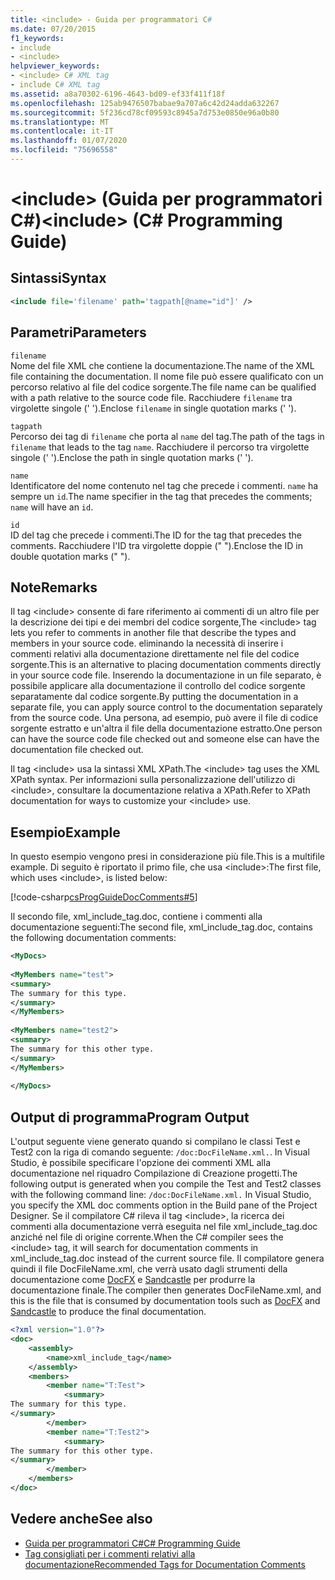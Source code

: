 ```yaml
---
title: <include> - Guida per programmatori C#
ms.date: 07/20/2015
f1_keywords:
- include
- <include>
helpviewer_keywords:
- <include> C# XML tag
- include C# XML tag
ms.assetid: a8a70302-6196-4643-bd09-ef33f411f18f
ms.openlocfilehash: 125ab9476507babae9a707a6c42d24adda632267
ms.sourcegitcommit: 5f236cd78cf09593c8945a7d753e0850e96a0b80
ms.translationtype: MT
ms.contentlocale: it-IT
ms.lasthandoff: 01/07/2020
ms.locfileid: "75696558"
---
```

# <a name="include-c-programming-guide"></a><span data-ttu-id="ba61e-102">\<include> (Guida per programmatori C#)</span><span class="sxs-lookup"><span data-stu-id="ba61e-102">\<include> (C# Programming Guide)</span></span>
## <a name="syntax"></a><span data-ttu-id="ba61e-103">Sintassi</span><span class="sxs-lookup"><span data-stu-id="ba61e-103">Syntax</span></span>  
  
```xml  
<include file='filename' path='tagpath[@name="id"]' />  
```  
  
## <a name="parameters"></a><span data-ttu-id="ba61e-104">Parametri</span><span class="sxs-lookup"><span data-stu-id="ba61e-104">Parameters</span></span>  
 `filename`  
 <span data-ttu-id="ba61e-105">Nome del file XML che contiene la documentazione.</span><span class="sxs-lookup"><span data-stu-id="ba61e-105">The name of the XML file containing the documentation.</span></span> <span data-ttu-id="ba61e-106">Il nome file può essere qualificato con un percorso relativo al file del codice sorgente.</span><span class="sxs-lookup"><span data-stu-id="ba61e-106">The file name can be qualified with a path relative to the source code file.</span></span> <span data-ttu-id="ba61e-107">Racchiudere `filename` tra virgolette singole (' ').</span><span class="sxs-lookup"><span data-stu-id="ba61e-107">Enclose `filename` in single quotation marks (' ').</span></span>  
  
 `tagpath`  
 <span data-ttu-id="ba61e-108">Percorso dei tag di `filename` che porta al `name` del tag.</span><span class="sxs-lookup"><span data-stu-id="ba61e-108">The path of the tags in `filename` that leads to the tag `name`.</span></span> <span data-ttu-id="ba61e-109">Racchiudere il percorso tra virgolette singole (' ').</span><span class="sxs-lookup"><span data-stu-id="ba61e-109">Enclose the path in single quotation marks (' ').</span></span>  
  
 `name`  
 <span data-ttu-id="ba61e-110">Identificatore del nome contenuto nel tag che precede i commenti. `name` ha sempre un `id`.</span><span class="sxs-lookup"><span data-stu-id="ba61e-110">The name specifier in the tag that precedes the comments; `name` will have an `id`.</span></span>  
  
 `id`  
 <span data-ttu-id="ba61e-111">ID del tag che precede i commenti.</span><span class="sxs-lookup"><span data-stu-id="ba61e-111">The ID for the tag that precedes the comments.</span></span> <span data-ttu-id="ba61e-112">Racchiudere l'ID tra virgolette doppie (" ").</span><span class="sxs-lookup"><span data-stu-id="ba61e-112">Enclose the ID in double quotation marks (" ").</span></span>  
  
## <a name="remarks"></a><span data-ttu-id="ba61e-113">Note</span><span class="sxs-lookup"><span data-stu-id="ba61e-113">Remarks</span></span>  
 <span data-ttu-id="ba61e-114">Il tag \<include> consente di fare riferimento ai commenti di un altro file per la descrizione dei tipi e dei membri del codice sorgente,</span><span class="sxs-lookup"><span data-stu-id="ba61e-114">The \<include> tag lets you refer to comments in another file that describe the types and members in your source code.</span></span> <span data-ttu-id="ba61e-115">eliminando la necessità di inserire i commenti relativi alla documentazione direttamente nel file del codice sorgente.</span><span class="sxs-lookup"><span data-stu-id="ba61e-115">This is an alternative to placing documentation comments directly in your source code file.</span></span> <span data-ttu-id="ba61e-116">Inserendo la documentazione in un file separato, è possibile applicare alla documentazione il controllo del codice sorgente separatamente dal codice sorgente.</span><span class="sxs-lookup"><span data-stu-id="ba61e-116">By putting the documentation in a separate file, you can apply source control to the documentation separately from the source code.</span></span> <span data-ttu-id="ba61e-117">Una persona, ad esempio, può avere il file di codice sorgente estratto e un'altra il file della documentazione estratto.</span><span class="sxs-lookup"><span data-stu-id="ba61e-117">One person can have the source code file checked out and someone else can have the documentation file checked out.</span></span>  
  
 <span data-ttu-id="ba61e-118">Il tag \<include> usa la sintassi XML XPath.</span><span class="sxs-lookup"><span data-stu-id="ba61e-118">The \<include> tag uses the XML XPath syntax.</span></span> <span data-ttu-id="ba61e-119">Per informazioni sulla personalizzazione dell'utilizzo di \<include>, consultare la documentazione relativa a XPath.</span><span class="sxs-lookup"><span data-stu-id="ba61e-119">Refer to XPath documentation for ways to customize your \<include> use.</span></span>  
  
## <a name="example"></a><span data-ttu-id="ba61e-120">Esempio</span><span class="sxs-lookup"><span data-stu-id="ba61e-120">Example</span></span>  
 <span data-ttu-id="ba61e-121">In questo esempio vengono presi in considerazione più file.</span><span class="sxs-lookup"><span data-stu-id="ba61e-121">This is a multifile example.</span></span> <span data-ttu-id="ba61e-122">Di seguito è riportato il primo file, che usa \<include>:</span><span class="sxs-lookup"><span data-stu-id="ba61e-122">The first file, which uses \<include>, is listed below:</span></span>  
  
 [!code-csharp[csProgGuideDocComments#5](~/samples/snippets/csharp/VS_Snippets_VBCSharp/csProgGuideDocComments/CS/DocComments.cs#5)]  
  
 <span data-ttu-id="ba61e-123">Il secondo file, xml_include_tag.doc, contiene i commenti alla documentazione seguenti:</span><span class="sxs-lookup"><span data-stu-id="ba61e-123">The second file, xml_include_tag.doc, contains the following documentation comments:</span></span>  
  
```xml  
<MyDocs>  
  
<MyMembers name="test">  
<summary>  
The summary for this type.  
</summary>  
</MyMembers>  
  
<MyMembers name="test2">  
<summary>  
The summary for this other type.  
</summary>  
</MyMembers>  
  
</MyDocs>  
```  
  
## <a name="program-output"></a><span data-ttu-id="ba61e-124">Output di programma</span><span class="sxs-lookup"><span data-stu-id="ba61e-124">Program Output</span></span>  
 <span data-ttu-id="ba61e-125">L'output seguente viene generato quando si compilano le classi Test e Test2 con la riga di comando seguente: `/doc:DocFileName.xml.`. In Visual Studio, è possibile specificare l'opzione dei commenti XML alla documentazione nel riquadro Compilazione di Creazione progetti.</span><span class="sxs-lookup"><span data-stu-id="ba61e-125">The following output is generated when you compile the Test and Test2 classes with the following command line: `/doc:DocFileName.xml.` In Visual Studio, you specify the XML doc comments option in the Build pane of the Project Designer.</span></span> <span data-ttu-id="ba61e-126">Se il compilatore C# rileva il tag \<include>, la ricerca dei commenti alla documentazione verrà eseguita nel file xml_include_tag.doc anziché nel file di origine corrente.</span><span class="sxs-lookup"><span data-stu-id="ba61e-126">When the C# compiler sees the \<include> tag, it will search for documentation comments in xml_include_tag.doc instead of the current source file.</span></span> <span data-ttu-id="ba61e-127">Il compilatore genera quindi il file DocFileName.xml, che verrà usato dagli strumenti della documentazione come [DocFX](https://dotnet.github.io/docfx/) e [Sandcastle](https://github.com/EWSoftware/SHFB) per produrre la documentazione finale.</span><span class="sxs-lookup"><span data-stu-id="ba61e-127">The compiler then generates DocFileName.xml, and this is the file that is consumed by documentation tools such as [DocFX](https://dotnet.github.io/docfx/) and [Sandcastle](https://github.com/EWSoftware/SHFB) to produce the final documentation.</span></span>  
  
```xml  
<?xml version="1.0"?>   
<doc>   
    <assembly>   
        <name>xml_include_tag</name>   
    </assembly>   
    <members>   
        <member name="T:Test">   
            <summary>   
The summary for this type.   
</summary>   
        </member>   
        <member name="T:Test2">   
            <summary>   
The summary for this other type.   
</summary>   
        </member>   
    </members>   
</doc>   
```  
  
## <a name="see-also"></a><span data-ttu-id="ba61e-128">Vedere anche</span><span class="sxs-lookup"><span data-stu-id="ba61e-128">See also</span></span>

- [<span data-ttu-id="ba61e-129">Guida per programmatori C#</span><span class="sxs-lookup"><span data-stu-id="ba61e-129">C# Programming Guide</span></span>](../index.md)
- [<span data-ttu-id="ba61e-130">Tag consigliati per i commenti relativi alla documentazione</span><span class="sxs-lookup"><span data-stu-id="ba61e-130">Recommended Tags for Documentation Comments</span></span>](./recommended-tags-for-documentation-comments.md)
